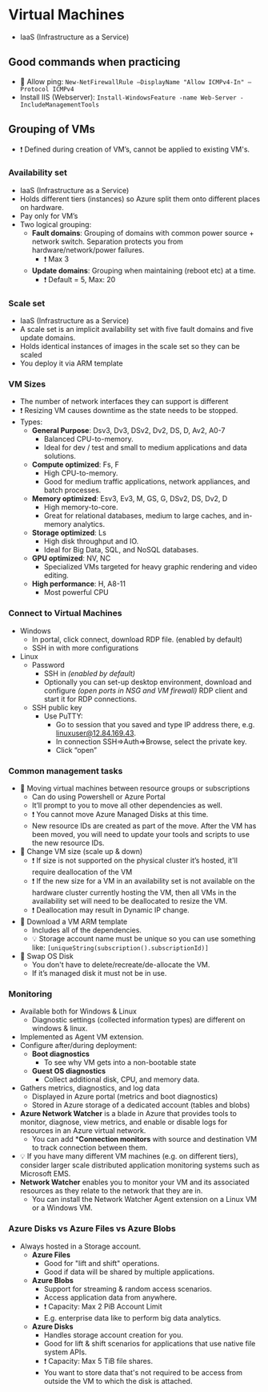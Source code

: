 # Virtual Machines

- IaaS (Infrastructure as a Service)

## Good commands when practicing

- 📝 Allow ping: `New-NetFirewallRule –DisplayName "Allow ICMPv4-In" –Protocol ICMPv4`
- Install IIS (Webserver): `Install-WindowsFeature -name Web-Server -IncludeManagementTools`

## Grouping of VMs

- ❗ Defined during creation of VM’s, cannot be applied to existing VM's.

### Availability set

- IaaS (Infrastructure as a Service)
- Holds different tiers (instances) so Azure split them onto different places on hardware.
- Pay only for VM’s
- Two logical grouping:
  - **Fault domains**: Grouping of domains with common power source + network switch. Separation protects you from hardware/network/power failures.
    - ❗ Max 3
  - **Update domains**: Grouping when maintaining (reboot etc) at a time.
    - ❗ Default = 5, Max: 20

### Scale set

- IaaS (Infrastructure as a Service)
- A scale set is an implicit availability set with five fault domains and five update domains.
- Holds identical instances of images in the scale set so they can be scaled
- You deploy it via ARM template

### VM Sizes

- The number of network interfaces they can support is different
- ❗ Resizing VM causes downtime as the state needs to be stopped.
- Types:
  - **General Purpose**: Dsv3, Dv3, DSv2, Dv2, DS, D, Av2, A0-7
    - Balanced CPU-to-memory.
    - Ideal for dev / test and small to medium applications and data solutions.
  - **Compute optimized**: Fs, F
    - High CPU-to-memory.
    - Good for medium traffic applications, network appliances, and batch processes.
  - **Memory optimized**: Esv3, Ev3, M, GS, G, DSv2, DS, Dv2, D
    - High memory-to-core.
    - Great for relational databases, medium to large caches, and in-memory analytics.
  - **Storage optimized**: Ls
    - High disk throughput and IO.
    - Ideal for Big Data, SQL, and NoSQL databases.
  - **GPU optimized**: NV, NC
    - Specialized VMs targeted for heavy graphic rendering and video editing.
  - **High performance**: H, A8-11
    - Most powerful CPU

### Connect to Virtual Machines

- Windows
  - In portal, click connect, download RDP file. (enabled by default)
  - SSH in with more configurations
- Linux
  - Password
    - SSH in *(enabled by default)*
    - Optionally you can set-up desktop environment, download and configure *(open ports in NSG and VM firewall)* RDP client and start it for RDP connections.
  - SSH public key
    - Use PuTTY:
      - Go to session that you saved and type IP address there, e.g. linuxuser@12.84.169.43.
      - In connection SSH=>Auth=>Browse, select the private key.
      - Click “open”

### Common management tasks

- 📝 Moving virtual machines between resource groups or subscriptions
  - Can do using Powershell or Azure Portal
  - It’ll prompt to you to move all other dependencies as well.
  - ❗ You cannot move Azure Managed Disks at this time.
  - New resource IDs are created as part of the move. After the VM has been moved, you will need to update your tools and scripts to use the new resource IDs.
- 📝 Change VM size (scale up & down)
  - ❗ If size is not supported on the physical cluster it’s hosted, it'll require deallocation of the VM
  - ❗ If the new size for a VM in an availability set is not available on the hardware cluster currently hosting the VM, then all VMs in the availability set will need to be deallocated to resize the VM.
  - ❗ Deallocation may result in Dynamic IP change.
- 📝 Download a VM ARM template
  - Includes all of the dependencies.
  - 💡 Storage account name must be unique so you can use something like: `[uniqueString(subscription().subscriptionId)]`
- 📝 Swap OS Disk
  - You don't have to delete/recreate/de-allocate the VM.
  - If it’s managed disk it must not be in use.

### Monitoring

- Available both for Windows & Linux
  - Diagnostic settings (collected information types) are different on windows & linux.
- Implemented as Agent VM extension.
- Configure after/during deployment:
  - **Boot diagnostics**
    - To see why VM gets into a non-bootable state
  - **Guest OS diagnostics**
    - Collect additional disk, CPU, and memory data.
- Gathers metrics, diagnostics, and log data
  - Displayed in Azure portal (metrics and boot diagnostics)
  - Stored in Azure storage of a dedicated account (tables and blobs)
- **Azure Network Watcher** is a blade in Azure that provides tools to monitor, diagnose, view metrics, and enable or disable logs for resources in an Azure virtual network.
  - You can add ***Connection monitors** with source and destination VM to track connection between them.
- 💡 If you have many different VM machines (e.g. on different tiers), consider larger scale distributed application monitoring systems such as Microsoft EMS.
- **Network Watcher** enables you to monitor your VM and its associated resources as they relate to the network that they are in.
  - You can install the Network Watcher Agent extension on a Linux VM or a Windows VM.

### Azure Disks vs Azure Files vs Azure Blobs

- Always hosted in a Storage account.
  - **Azure Files**
    - Good for "lift and shift" operations.
    - Good if data will be shared by multiple applications.
  - **Azure Blobs**
    - Support for streaming & random access scenarios.
    - Access application data from anywhere.
    - ❗ Capacity: Max 2 PiB Account Limit
    - E.g. enterprise data like to perform big data analytics.
  - **Azure Disks**
    - Handles storage account creation for you.
    - Good for lift & shift scenarios for applications that use native file system APIs.
    - ❗ Capacity: Max 5 TiB file shares.
    - You want to store data that's not required to be access from outside the VM to which the disk is attached.
